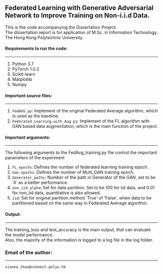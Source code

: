 ## Federated Learning with Generative Adversarial Network to Improve Training on Non-i.i.d Data.


This is the code accompanying the Dissertation Project.  
The dissertation report is for application of M.Sc. in Information Technology, The Hong Kong Polytechnic University.

#### Requirements to run the code:
---

1. Python 3.7
2. PyTorch 1.0.2
3. Scikit-learn
4. Matplotlib
5. Numpy


#### Important source files:
---

1. `FedAVG.py`: Implement of the original Federated Average algorithm, which is used as the baseline.
2. `Federated_Learning_with_Aug.py`: Implement of the FL algorithm with GAN based data augmentation, which is the main function of the project.


#### Important arguments:
---


The following arguments to the FedAvg_training.py file control the important parameters of the experiment

1. `FL_epochs`: Defines the number of federated learning training epoch.
2. `Gan_epochs`: Defines the number of Multi_GAN training epoch.
3. `Generator_paths`: Number of the path in Generator of the GAN, set to be '4' as a better performance.
4. `non_iid_alpha`: Set for data partition. Set to be 100 for iid data, and 0.01 for non_iid data, quantitative is also allowed.
5. `iid`: Set for original partition method 'True' of 'False', when data to be partitioned based on the same way in Federated Average algorithm.


#### Output:
---

The training_loss and test_accuracy is the main output, that can evaluate the model performance.  
Also, the majority of the information is logged to a log file in the log folder.


### Email of the author:
---

```
xiaona.zhao@connect.polyu.hk
```
